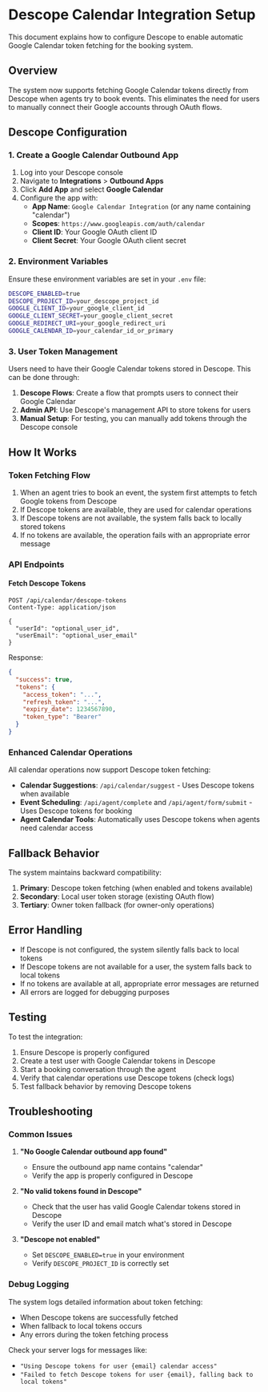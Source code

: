 # Descope Calendar Integration Setup

This document explains how to configure Descope to enable automatic Google Calendar token fetching for the booking system.

## Overview

The system now supports fetching Google Calendar tokens directly from Descope when agents try to book events. This eliminates the need for users to manually connect their Google accounts through OAuth flows.

## Descope Configuration

### 1. Create a Google Calendar Outbound App

1. Log into your Descope console
2. Navigate to **Integrations** > **Outbound Apps**
3. Click **Add App** and select **Google Calendar**
4. Configure the app with:
   - **App Name**: `Google Calendar Integration` (or any name containing "calendar")
   - **Scopes**: `https://www.googleapis.com/auth/calendar`
   - **Client ID**: Your Google OAuth client ID
   - **Client Secret**: Your Google OAuth client secret

### 2. Environment Variables

Ensure these environment variables are set in your `.env` file:

```bash
DESCOPE_ENABLED=true
DESCOPE_PROJECT_ID=your_descope_project_id
GOOGLE_CLIENT_ID=your_google_client_id
GOOGLE_CLIENT_SECRET=your_google_client_secret
GOOGLE_REDIRECT_URI=your_google_redirect_uri
GOOGLE_CALENDAR_ID=your_calendar_id_or_primary
```

### 3. User Token Management

Users need to have their Google Calendar tokens stored in Descope. This can be done through:

1. **Descope Flows**: Create a flow that prompts users to connect their Google Calendar
2. **Admin API**: Use Descope's management API to store tokens for users
3. **Manual Setup**: For testing, you can manually add tokens through the Descope console

## How It Works

### Token Fetching Flow

1. When an agent tries to book an event, the system first attempts to fetch Google tokens from Descope
2. If Descope tokens are available, they are used for calendar operations
3. If Descope tokens are not available, the system falls back to locally stored tokens
4. If no tokens are available, the operation fails with an appropriate error message

### API Endpoints

#### Fetch Descope Tokens
```
POST /api/calendar/descope-tokens
Content-Type: application/json

{
  "userId": "optional_user_id",
  "userEmail": "optional_user_email"
}
```

Response:
```json
{
  "success": true,
  "tokens": {
    "access_token": "...",
    "refresh_token": "...",
    "expiry_date": 1234567890,
    "token_type": "Bearer"
  }
}
```

### Enhanced Calendar Operations

All calendar operations now support Descope token fetching:

- **Calendar Suggestions**: `/api/calendar/suggest` - Uses Descope tokens when available
- **Event Scheduling**: `/api/agent/complete` and `/api/agent/form/submit` - Uses Descope tokens for booking
- **Agent Calendar Tools**: Automatically uses Descope tokens when agents need calendar access

## Fallback Behavior

The system maintains backward compatibility:

1. **Primary**: Descope token fetching (when enabled and tokens available)
2. **Secondary**: Local user token storage (existing OAuth flow)
3. **Tertiary**: Owner token fallback (for owner-only operations)

## Error Handling

- If Descope is not configured, the system silently falls back to local tokens
- If Descope tokens are not available for a user, the system falls back to local tokens
- If no tokens are available at all, appropriate error messages are returned
- All errors are logged for debugging purposes

## Testing

To test the integration:

1. Ensure Descope is properly configured
2. Create a test user with Google Calendar tokens in Descope
3. Start a booking conversation through the agent
4. Verify that calendar operations use Descope tokens (check logs)
5. Test fallback behavior by removing Descope tokens

## Troubleshooting

### Common Issues

1. **"No Google Calendar outbound app found"**
   - Ensure the outbound app name contains "calendar"
   - Verify the app is properly configured in Descope

2. **"No valid tokens found in Descope"**
   - Check that the user has valid Google Calendar tokens stored in Descope
   - Verify the user ID and email match what's stored in Descope

3. **"Descope not enabled"**
   - Set `DESCOPE_ENABLED=true` in your environment
   - Verify `DESCOPE_PROJECT_ID` is correctly set

### Debug Logging

The system logs detailed information about token fetching:
- When Descope tokens are successfully fetched
- When fallback to local tokens occurs
- Any errors during the token fetching process

Check your server logs for messages like:
- `"Using Descope tokens for user {email} calendar access"`
- `"Failed to fetch Descope tokens for user {email}, falling back to local tokens"`